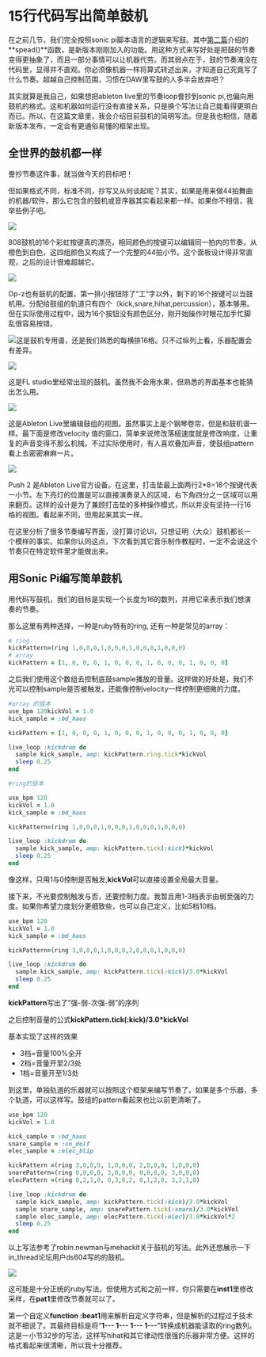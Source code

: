 # 15行代码写出简单鼓机

在之前几节，我们完全按照sonic pi脚本语言的逻辑来写鼓。其中[第二篇](http://mp.weixin.qq.com/s?__biz=MzUxNTI0NjExNQ==&mid=2247483964&idx=1&sn=ab59d9cf2201cade15de19ecf64bc9cb&chksm=f9b8d370cecf5a668d45d1f4297289d30e0cf237900a620be0123b90101e5c09f75a308e8495&scene=21#wechat_redirect)介绍的**spead()**函数，是新版本刚刚加入的功能。用这种方式来写好处是把鼓的节奏变得更抽象了，而且一部分事情可以让机器代劳。而其弱点在于，鼓的节奏淹没在代码里，显得并不直观。你必须像机器一样将算式转述出来，才知道自己究竟写了什么节奏。超越自己控制范围，习惯在DAW里写鼓的人多半会放弃吧？

 

其实就算是我自己，如果想把ableton live里的节奏loop誊抄到sonic pi,也偏向用鼓机的格式。这和机器如何运行没有直接关系，只是换个写法让自己能看得更明白而已。所以，在这篇文章里，我会介绍目前鼓机的简明写法。但是我也相信，随着新版本发布，一定会有更通俗易懂的框架出现。

## 全世界的鼓机都一样

誊抄节奏这件事，就当做今天的目标吧！

但如果格式不同，标准不同，抄写又从何谈起呢？其实，如果是用来做44拍舞曲的机器/软件，那么它包含的鼓机或音序器其实看起来都一样。如果你不相信，我举些例子吧。

![](images/2.png)

808鼓机的16个彩虹按键真的漂亮，相同颜色的按键可以编辑同一拍内的节奏，从橙色到白色，这四组颜色又构成了一个完整的44拍小节。这个面板设计得非常直观，之后的设计很难超越它。

![](images/3.png)

Op-z也有鼓机的配置，第一排小按钮除了“工“字以外，剩下的16个按键可以当鼓机用。分配给鼓组的轨道只有四个（kick,snare,hihat,percussion），基本够用。但在实际使用过程中，因为16个按钮没有颜色区分，刚开始操作时眼花加手忙脚乱很容易按错。

![](images/4.png)这是鼓机专用谱，还是我们熟悉的每横排16格。只不过纵列上看，乐器配置会有差异。

![](images/5.png)

这是FL studio里经常出现的鼓机。虽然我不会用水果，但熟悉的界面基本也能猜出怎么用。

![](images/6.png)

这是Ableton Live里编辑鼓组的视图。虽然事实上是个钢琴卷帘，但是和鼓机谱一样。最下面是修改velocity 值的窗口，简单来说修改落槌速度就是修改响度，让重复的声音变得不那么机械。不过实际使用时，有人喜欢叠加声音，使鼓组pattern看上去密密麻麻一片。

![](images/7.png)

Push 2 是Ableton Live官方设备。在这里，打击垫最上面两行2*8=16个按键代表一小节。左下亮灯的位置是可以直接演奏录入的区域，右下角四分之一区域可以用来翻页。这样的设计是为了兼顾打击垫的多种操作模式，所以并没有坚持一行16格的视图。看起来不同，但用起来其实一样。

 

在这里分析了很多节奏编写界面，没打算讨论UI，只想证明（大众）鼓机都长一个模样的事实。如果你认同这点，下次看到其它音乐制作教程时，一定不会说这个节奏只在特定软件里才能做出来。

## 用Sonic Pi编写简单鼓机

用代码写鼓机，我们的目标是实现一个长度为16的数列，并用它来表示我们想演奏的节奏。

那么这里有两种选择，一种是ruby特有的ring, 还有一种是常见的array：

```ruby
# ring
kickPattern=(ring 1,0,0,0,1,0,0,0,1,0,0,0,1,0,0,0) 
# array
kickPattern = [1, 0, 0, 0, 1, 0, 0, 0, 1, 0, 0, 0, 1, 0, 0, 0]
```

之后我们使用这个数组去控制底鼓sample播放的音量。这样做的好处是，我们不光可以控制sample是否被触发，还能像控制velocity一样控制更细微的力度。

```ruby
#array 的版本
use_bpm 120kickVol = 1.0
kick_sample = :bd_haus

kickPattern = [1, 0, 0, 0, 1, 0, 0, 0, 1, 0, 0, 0, 1, 0, 0, 0]

live_loop :kickdrum do  
  sample kick_sample, amp: kickPattern.ring.tick*kickVol  
  sleep 0.25
end
```

```ruby
#ring的版本

use_bpm 120
kickVol = 1.0
kick_sample = :bd_haus

kickPattern=(ring 1,0,0,0,1,0,0,0,1,0,0,0,1,0,0,0)

live_loop :kickdrum do
  sample kick_sample, amp: kickPattern.tick(:kick)*kickVol
  sleep 0.25
end
```

像这样，只用1与0控制是否触发,**kickVol**可以直接设置全局最大音量。

接下来，不光要控制触发与否，还要控制力度。我暂且用1-3档表示由弱至强的力度。如果你希望力度划分更细致些，也可以自己定义，比如5档10档。

```ruby
use_bpm 120
kickVol = 1.0
kick_sample = :bd_haus

kickPattern=(ring 3,0,0,0,1,0,0,0,2,0,0,0,1,0,0,0)

live_loop :kickdrum do  
  sample kick_sample, amp: kickPattern.tick(:kick)/3.0*kickVol  
  sleep 0.25
end
```

**kickPattern**写出了“强-弱-次强-弱”的序列

之后控制音量的公式**kickPattern.tick(:kick)/3.0*kickVol**

基本实现了这样的效果

- 3档=音量100%全开
- 2档=音量开至2/3处
- 1档=音量开至1/3处

到这里，单独轨道的乐器就可以按照这个框架来编写节奏了。如果是多个乐器，多个轨道，可以这样写。鼓组的pattern看起来也比以前更清晰了。

```ruby
use_bpm 120
kickVol = 1.0

kick_sample = :bd_haus
snare_sample = :sn_dolf
elec_sample = :elec_blip

kickPattern =(ring 3,0,0,0, 1,0,0,0, 2,0,0,0, 1,0,0,0)
snarePattern=(ring 0,0,0,0, 3,0,0,0, 0,0,0,0, 3,0,0,0)
elecPattern =(ring 0,2,1,0, 0,3,0,2, 0,1,2,0, 3,2,1,0)

live_loop :kickdrum do  
  sample kick_sample, amp: kickPattern.tick(:kick)/3.0*kickVol  
  sample snare_sample, amp: snarePattern.tick(:snare)/3.0*kickVol  
  sample elec_sample, amp: elecPattern.tick(:elec)/3.0*kickVol*2  
  sleep 0.25
end
```

以上写法参考了robin.newman与mehackit关于鼓机的写法。此外还想展示一下in_thread论坛用户ds604写的的鼓机。

![](images/8.png)

这可能是十分正统的ruby写法。但使用方式和之前一样，你只需要在**inst1**里修改采样，在**pat1**里修改节奏就可以了。

第一个自定义**function :beat1**用来解析自定义字符串，但是解析的过程过于技术就不细说了。其最终目标是将“**1--- 1--- 1--- 1---**”转换成机器能读取的ring数列。这是一小节32步的写法，这样写hihat和其它律动性很强的乐器非常方便。这样的格式看起来很清晰，所以我十分推荐。